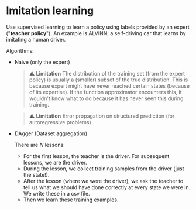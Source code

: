 # Imitation learning

Use supervised learning to learn a policy using labels provided by an expert ("**teacher** **policy**"). An example is ALVINN, a self-driving car that learns by imitating a human driver.

Algorithms:

- Naive (only the expert)
    
    > ⚠️ **Limitation**
    The distribution of the training set (from the expert policy) is usually a (smaller) subset of the true distribution. This is because expert might have never reached certain states (because of its expertise). If the function approximator encounters this, it wouldn't know what to do because it has never seen this during training.

    > ⚠️ **Limitation**
    Error propagation on structured prediction (for autoregressive problems)
    
- DAgger (Dataset aggregation)
    
    There are $N$ lessons:
    
    - For the first lesson, the teacher is the driver. For subsequent lessons, we are the driver.
    - During the lesson, we collect training samples from the driver (just the state!).
    - After the lesson (where we were the driver), we ask the teacher to tell us what we should have done correctly at every state we were in. We write these in a csv file.
    - Then we learn these training examples.
